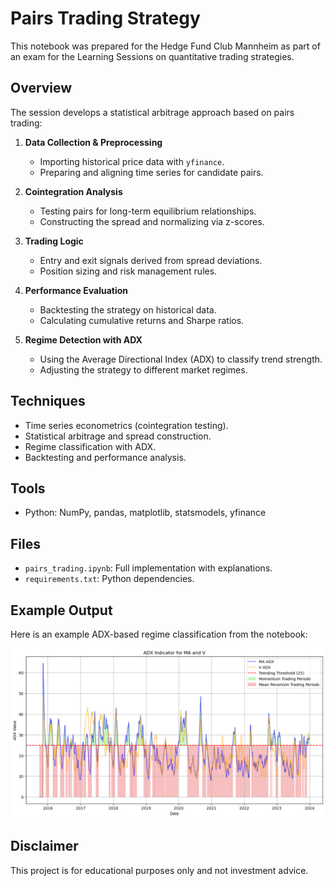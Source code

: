 # Pairs Trading Strategy

This notebook was prepared for the Hedge Fund Club Mannheim as part of an exam for the Learning Sessions on quantitative trading strategies.

## Overview
The session develops a statistical arbitrage approach based on pairs trading:

1. **Data Collection & Preprocessing**  
   - Importing historical price data with `yfinance`.  
   - Preparing and aligning time series for candidate pairs.  

2. **Cointegration Analysis**  
   - Testing pairs for long-term equilibrium relationships.  
   - Constructing the spread and normalizing via z-scores.  

3. **Trading Logic**  
   - Entry and exit signals derived from spread deviations.  
   - Position sizing and risk management rules.  

4. **Performance Evaluation**  
   - Backtesting the strategy on historical data.  
   - Calculating cumulative returns and Sharpe ratios.  

5. **Regime Detection with ADX**  
   - Using the Average Directional Index (ADX) to classify trend strength.  
   - Adjusting the strategy to different market regimes.  

## Techniques
- Time series econometrics (cointegration testing).  
- Statistical arbitrage and spread construction.  
- Regime classification with ADX.  
- Backtesting and performance analysis.  

## Tools
- Python: NumPy, pandas, matplotlib, statsmodels, yfinance  

## Files
- `pairs_trading.ipynb`: Full implementation with explanations.  
- `requirements.txt`: Python dependencies.  

## Example Output
Here is an example ADX-based regime classification from the notebook:  

![ADX Trend Strength](img/output.png)

## Disclaimer
This project is for educational purposes only and not investment advice.
